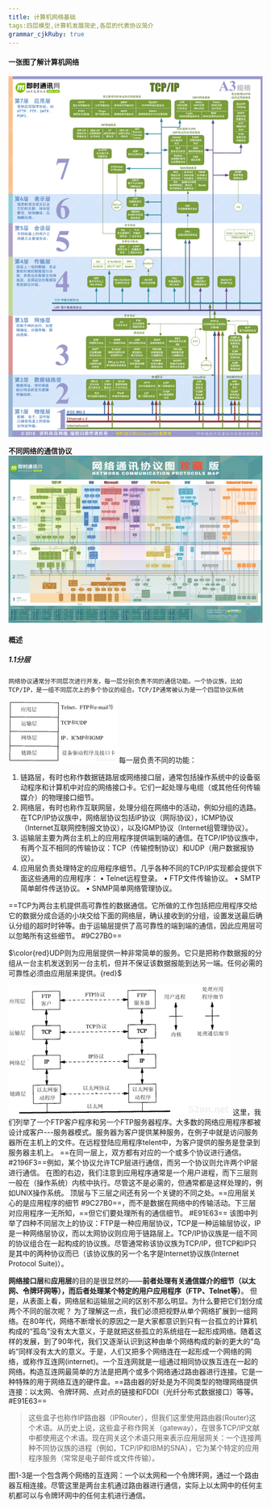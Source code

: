 ```yaml
---
title: 计算机网络基础
tags:四层模型,计算机发展简史,各层的代表协议简介
grammar_cjkRuby: true
---
```



#### 一张图了解计算机网络
![enter description here](./images/tcpip_protocal_r.png)

**不同网络的通信协议**
![enter description here](./images/network_protocal_all.png)

#### 概述

##### 1.1分层
	网络协议通常分不同层次进行开发，每一层分别负责不同的通信功能。一个协议族，比如TCP/IP，是一组不同层次上的多个协议的组合。TCP/IP通常被认为是一个四层协议系统
![enter description here](./images/1562292177311.png)
每一层负责不同的功能：

 1. 链路层，有时也称作数据链路层或网络接口层，通常包括操作系统中的设备驱动程序和计算机中对应的网络接口卡。它们一起处理与电缆（或其他任何传输媒介）的物理接口细节。
 2. 网络层，有时也称作互联网层，处理分组在网络中的活动，例如分组的选路。在TCP/IP协议族中，网络层协议包括IP协议（网际协议），ICMP协议（Internet互联网控制报文协议），以及IGMP协议（Internet组管理协议）。
 3. 运输层主要为两台主机上的应用程序提供端到端的通信。在TCP/IP协议族中，有两个互不相同的传输协议：TCP（传输控制协议）和UDP（用户数据报协议）。
 4. 应用层负责处理特定的应用程序细节。几乎各种不同的TCP/IP实现都会提供下面这些通用的应用程序：
• Telnet远程登录。
• FTP文件传输协议。
• SMTP简单邮件传送协议。
• SNMP简单网络管理协议。

==TCP为两台主机提供高可靠性的数据通信。它所做的工作包括把应用程序交给它的数据分成合适的小块交给下面的网络层，确认接收到的分组，设置发送最后确认分组的超时时钟等。由于运输层提供了高可靠性的端到端的通信，因此应用层可以忽略所有这些细节。 #9C27B0==

$\color{red}UDP则为应用层提供一种非常简单的服务。它只是把称作数据报的分组从一台主机发送到另一台主机，但并不保证该数据报能到达另一端。任何必需的可靠性必须由应用层来提供。{red}$

![52im_2](./images/52im_2.png)
这里，我们列举了一个FTP客户程序和另一个FTP服务器程序。大多数的网络应用程序都被设计成客户---服务器模式。服务器为客户提供某种服务，在例子中就是访问服务器所在主机上的文件。在远程登陆应用程序telent中，为客户提供的服务是登录到服务器主机上。
==在同一层上，双方都有对应的一个或多个协议进行通信。 #2196F3==例如，某个协议允许TCP层进行通信，而另一个协议则允许两个IP层进行通信。
在图的右边，我们注意到应用程序通常是一个用户进程，而下三层则一般在（操作系统）内核中执行。尽管这不是必需的，但通常都是这样处理的，例如UNIX操作系统。
顶层与下三层之间还有另一个关键的不同之处。==应用层关心的是应用程序的细节 #9C27B0==，而不是数据在网络中的传输活动。下三层对应用程序一无所知，==但它们要处理所有的通信细节。 #E91E63==
该图中列举了四种不同层次上的协议：FTP是一种应用层协议，TCP是一种运输层协议，IP是一种网络层协议，而以太网协议则应用于链路层上。TCP/IP协议族是一组不同的协议组合在一起构成的协议族。尽管通常称该协议族为TCP/IP，但TCP和IP只是其中的两种协议而已（该协议族的另一个名字是Internet协议族(Internet Protocol Suite)）。

**网络接口层**和**应用层**的目的是很显然的——**前者处理有关通信媒介的细节（以太网、令牌环网等），而后者处理某个特定的用户应用程序（FTP、Telnet等）**。
但是，从表面上看，网络层和运输层之间的区别不那么明显。为什么要把它们划分成两个不同的层次呢？
为了理解这一点，我们必须把视野从单个网络扩展到一组网络。在80年代，网络不断增长的原因之一是大家都意识到只有一台孤立的计算机构成的“孤岛”没有太大意义，于是就把这些孤立的系统组在一起形成网络。随着这样的发展，到了90年代，我们又逐渐认识到这种由单个网络构成的新的更大的“岛屿”同样没有太大的意义。于是，人们又把多个网络连在一起形成一个网络的网络，或称作互连网(internet)。一个互连网就是一组通过相同协议族互连在一起的网络。构造互连网最简单的方法是把两个或多个网络通过路由器进行连接。它是一种特殊的用于网络互连的硬件盒。==路由器的好处是为不同类型的物理网络提供连接：以太网、令牌环网、点对点的链接和FDDI（光纤分布式数据接口）等等。 #E91E63==

> 这些盒子也称作IP路由器（IPRouter），但我们这里使用路由器(Router)这个术语。从历史上说，这些盒子称作网关（gateway），在很多TCP/IP文献中都使用这个术语。现在网关这个术语只用来表示应用层网关：一个连接两种不同协议族的进程（例如，TCP/IP和IBM的SNA），它为某个特定的应用程序服务（常常是电子邮件或文件传输）。

图1-3是一个包含两个网络的互连网：一个以太网和一个令牌环网，通过一个路由器互相连接。尽管这里是两台主机通过路由器进行通信，实际上以太网中的任何主机都可以与令牌环网中的任何主机进行通信。